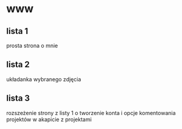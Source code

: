 # www

## lista 1

prosta strona o mnie

## lista 2

układanka wybranego zdjęcia

## lista 3

rozszeżenie strony z listy 1 o tworzenie konta i opcje komentowania projektów w akapicie z projektami
